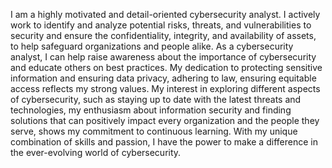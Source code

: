 I am a highly motivated and detail-oriented cybersecurity analyst. I actively work to identify and analyze potential risks, threats, and vulnerabilities to security and ensure the confidentiality, integrity, and availability of assets, to help safeguard organizations and people alike.
As a cybersecurity analyst, I can help raise awareness about the importance of cybersecurity and educate others on best practices. My dedication to protecting sensitive information and ensuring data privacy, adhering to law, ensuring equitable access reflects my strong values. My interest in exploring different aspects of cybersecurity, such as staying up to date with the latest threats and technologies, my enthusiasm about information security and finding solutions that can positively impact every organization and the people they serve, shows my commitment to continuous learning. With my unique combination of skills and passion, I have the power to make a difference in the ever-evolving world of cybersecurity.
